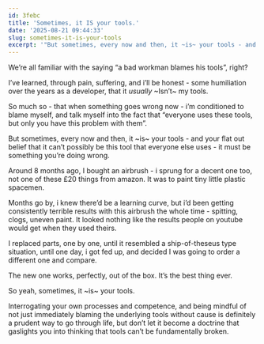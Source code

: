 ```yaml
---
id: 3febc
title: 'Sometimes, it IS your tools.'
date: '2025-08-21 09:44:33'
slug: sometimes-it-is-your-tools
excerpt: '"But sometimes, every now and then, it ~is~ your tools - and your flat out belief that it can’t possibly be this tool that everyone else uses - it must be something you’re doing wrong."'
---
```

We’re all familiar with the saying “a bad workman blames his tools”, right?

I’ve learned, through pain, suffering, and i’ll be honest - some humiliation over the years as a developer, that it *usually* ~Isn’t~ my tools.

So much so - that when something goes wrong now - i’m conditioned to blame myself, and talk myself into the fact that “everyone uses these tools, but only you have this problem with them”.

But sometimes, every now and then, it ~is~ your tools - and your flat out belief that it can’t possibly be this tool that everyone else uses - it must be something you’re doing wrong.

Around 8 months ago, I bought an airbrush - i sprung for a decent one too, not one of these £20 things from amazon. It was to paint tiny little plastic spacemen.

Months go by, i knew there’d be a learning curve, but i’d been getting consistently terrible results with this airbrush the whole time - spitting, clogs, uneven paint. It looked nothing like the results people on youtube would get when they used theirs.

I replaced parts, one by one, until it resembled a ship-of-theseus type situation, until one day, i got fed up, and decided I was going to order a different one and compare.

The new one works, perfectly, out of the box. It’s the best thing ever.

So yeah, sometimes, it ~is~ your tools.

Interrogating your own processes and competence, and being mindful of not just immediately blaming the underlying tools without cause is definitely a prudent way to go through life, but don’t let it become a doctrine that gaslights you into thinking that tools can’t be fundamentally broken.